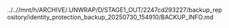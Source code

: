../..//mnt/h/ARCHIVE/.UNWRAP/D/STAGE1_OUT/2247cd293227/backup_repository/identity_protection_backup_20250730_154910/BACKUP_INFO.md